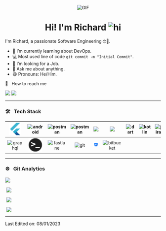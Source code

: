 <p align="center">
<img alt="GIF" src="https://media.giphy.com/media/L3bj6t3opdeNddYCyl/giphy.gif" height="280" />
 <p/>
<h1 align="center"> Hi! I'm Richard <img src="https://user-images.githubusercontent.com/1303154/88677602-1635ba80-d120-11ea-84d8-d263ba5fc3c0.gif" width="28px" alt="hi"></h1>

I'm Richard, a passionate Software Engineering 🤓📱.

<!-- TODO: Add last video link -->

- :seedling: I’m currently learning about DevOps.
- :computer: Most used line of code `git commit -m "Initial Commit"`.
- 🤔 I’m looking for a Job.
- :speech_balloon: Ask me about anything.
- 😄 Pronouns: He/Him.

🤝 &nbsp; How to reach me

[<img src="https://img.shields.io/badge/linkedin-%230077B5.svg?&style=for-the-badge&logo=linkedin&logoColor=white" />](https://www.linkedin.com/in/richard-raguine-b576b576/)
[<img src="https://img.shields.io/badge/twitter-%231DA1F2.svg?&style=for-the-badge&logo=twitter&logoColor=white" />](https://twitter.com/richardraguine)

<hr>

### 🛠 &nbsp; Tech Stack

| <img src="https://raw.githubusercontent.com/devicons/devicon/master/icons/flutter/flutter-original.svg" width=40> | <img src="https://www.vectorlogo.zone/logos/android/android-icon.svg" alt="android" width="40"> | <img src="https://www.vectorlogo.zone/logos/getpostman/getpostman-icon.svg" alt="postman" width="40"> | <img src="https://www.vectorlogo.zone/logos/visualstudio_code/visualstudio_code-icon.svg" alt="postman" width="40"> | <img src="https://www.vectorlogo.zone/logos/java/java-vertical.svg" width="40"> | <img src="https://www.vectorlogo.zone/logos/microsoft_azure/microsoft_azure-icon.svg" width=40> | <img src="https://www.vectorlogo.zone/logos/dartlang/dartlang-icon.svg" alt="dart" width="40"> | <img src="https://www.vectorlogo.zone/logos/kotlinlang/kotlinlang-icon.svg" alt="kotlin" width="40">  | <img src="https://www.vectorlogo.zone/logos/atlassian_jira/atlassian_jira-icon.svg" alt="jira" width="40">  | <img src="https://raw.githubusercontent.com/devicons/devicon/master/icons/intellij/intellij-original.svg" width=40> | <img src="https://raw.githubusercontent.com/devicons/devicon/master/icons/xcode/xcode-original.svg" width=40> | <img src="https://raw.githubusercontent.com/devicons/devicon/master/icons/vscode/vscode-original.svg" width=40> | <img src="https://www.vectorlogo.zone/logos/firebase/firebase-icon.svg" alt="firebase" width="40"> | <img src="https://www.vectorlogo.zone/logos/google_maps/google_maps-icon.svg" alt="google_maps" width="40"> | 
|:-:|:-:|:-:|:-:|:-:|:-:|:-:|:-:|:-:|:-:|:-:|:-:|:-:|:-:|
|<img src="https://www.vectorlogo.zone/logos/graphql/graphql-icon.svg" alt="graphql" width="40"> | <img src="https://raw.githubusercontent.com/github/explore/80688e429a7d4ef2fca1e82350fe8e3517d3494d/topics/terminal/terminal.png" alt="terminal" width="45" height="45"/> | <img src="https://github.com/fastlane/fastlane/blob/6ff1c49bd90bdc29a94b6f99f568cf86fffc376d/fastlane/assets/fastlane.png" alt="fastlane" width="40"> | <img src="https://www.vectorlogo.zone/logos/git-scm/git-scm-icon.svg" alt="git" width="40"> | <img src="https://raw.githubusercontent.com/devicons/devicon/master/icons/bitbucket/bitbucket-original.svg" alt="bitbucket" width="40"> | <img src="https://upload.wikimedia.org/wikipedia/commons/thumb/9/95/Homebrew_logo.svg/159px-Homebrew_logo.svg.png" alt="bitbucket" width="40"> |

<hr>

### ⚙️ &nbsp; Git Analytics
 
<p><img align="center" src="https://github-readme-stats.vercel.app/api?username=Ric17101&theme=dark&show_icons=true" /></p>
<p>&nbsp;<img align="center" src="https://github-readme-stats.vercel.app/api/top-langs/?username=Ric17101&theme=dark&layout=compact" width="410" /></p>
<p>&nbsp;<img align="center" src="http://github-readme-streak-stats.herokuapp.com?user=Ric17101&theme=dark&layout=compact" width="410" /></p>
<p>&nbsp;<img align="center" src="https://stackoverflow-card.vercel.app/?userID=3970630&theme=stackoverflow-dark&layout=compact" width="410" /></p>

------

Last Edited on: 08/01/2023
